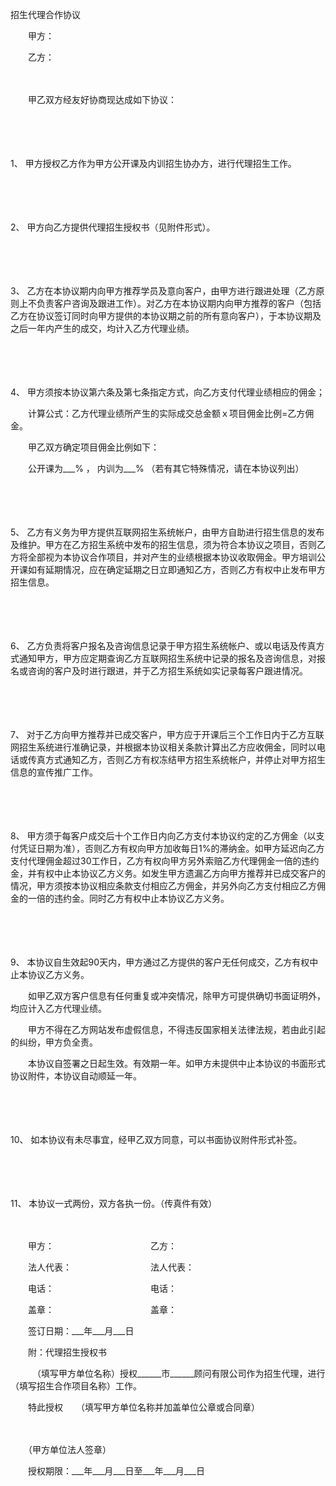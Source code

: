 



招生代理合作协议



 

　　甲方：

　　乙方：　　

　　

　　甲乙双方经友好协商现达成如下协议：

　　

　　

1、
甲方授权乙方作为甲方公开课及内训招生协办方，进行代理招生工作。

　　

　　

2、
甲方向乙方提供代理招生授权书（见附件形式）。

　　

　　

3、
乙方在本协议期内向甲方推荐学员及意向客户，由甲方进行跟进处理（乙方原则上不负责客户咨询及跟进工作）。对乙方在本协议期内向甲方推荐的客户（包括乙方在协议签订同时向甲方提供的本协议期之前的所有意向客户），于本协议期及之后一年内产生的成交，均计入乙方代理业绩。

　　

　　

4、
甲方须按本协议第六条及第七条指定方式，向乙方支付代理业绩相应的佣金；

　　计算公式：乙方代理业绩所产生的实际成交总金额ｘ项目佣金比例=乙方佣金。

　　甲乙双方确定项目佣金比例如下：

　　公开课为___% ， 内训为___% （若有其它特殊情况，请在本协议列出）

　　

　　

5、
乙方有义务为甲方提供互联网招生系统帐户，由甲方自助进行招生信息的发布及维护。甲方在乙方招生系统中发布的招生信息，须为符合本协议之项目，否则乙方将全部视为本协议合作项目，并对产生的业绩根据本协议收取佣金。甲方培训公开课如有延期情况，应在确定延期之日立即通知乙方，否则乙方有权中止发布甲方招生信息。

　　

　　

6、
乙方负责将客户报名及咨询信息记录于甲方招生系统帐户、或以电话及传真方式通知甲方，甲方应定期查询乙方互联网招生系统中记录的报名及咨询信息，对报名或咨询的客户及时进行跟进，并于乙方招生系统如实记录每客户跟进情况。

　　

　　

7、
对于乙方向甲方推荐并已成交客户，甲方应于开课后三个工作日内于乙方互联网招生系统进行准确记录，并根据本协议相关条款计算出乙方应收佣金，同时以电话或传真方式通知乙方，否则乙方有权冻结甲方招生系统帐户，并停止对甲方招生信息的宣传推广工作。

　　

　　

8、
甲方须于每客户成交后十个工作日内向乙方支付本协议约定的乙方佣金（以支付凭证日期为准），否则乙方有权向甲方加收每日1%的滞纳金。如甲方延迟向乙方支付代理佣金超过30工作日，乙方有权向甲方另外索赔乙方代理佣金一倍的违约金，并有权中止本协议乙方义务。如发生甲方遗漏乙方向甲方推荐并已成交客户的情况，甲方须按本协议相应条款支付相应乙方佣金，并另外向乙方支付相应乙方佣金的一倍的违约金。同时乙方有权中止本协议乙方义务。

　　

　　

9、
本协议自生效起90天内，甲方通过乙方提供的客户无任何成交，乙方有权中止本协议乙方义务。

　　如甲乙双方客户信息有任何重复或冲突情况，除甲方可提供确切书面证明外，均应计入乙方代理业绩。

　　甲方不得在乙方网站发布虚假信息，不得违反国家相关法律法规，若由此引起的纠纷，甲方负全责。

　　本协议自签署之日起生效。有效期一年。如甲方未提供中止本协议的书面形式协议附件，本协议自动顺延一年。

　　

　　

10、
如本协议有未尽事宜，经甲乙双方同意，可以书面协议附件形式补签。

　　

　　

11、
本协议一式两份，双方各执一份。（传真件有效）　　

　　

　　甲方：　　　　　　　　　　　乙方：

　　法人代表：　　　　　　　　　法人代表：

　　电话：　　　　　　　　　　　电话：

　　盖章：　　　　　　　　　　　盖章：

　　签订日期：___年___月___日　　

　　附：代理招生授权书　

　　　（填写甲方单位名称）授权______市______顾问有限公司作为招生代理，进行（填写招生合作项目名称）工作。　　

　　特此授权　　（填写甲方单位名称并加盖单位公章或合同章）

　　

　　（甲方单位法人签章）

　　授权期限：___年___月___日至___年___月___日